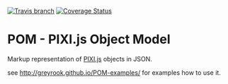 [![Travis branch](https://img.shields.io/travis/GreyRook/POM/master.svg?style=flat-square)](https://travis-ci.org/GreyRook/POM)
[![Coverage Status](https://img.shields.io/coveralls/GreyRook/POM/master.svg?style=flat-square)](https://coveralls.io/github/GreyRook/POM?branch=master)

# POM - PIXI.js Object Model

Markup representation of [PIXI.js](http://www.pixijs.com/) objects in JSON.

see http://greyrook.github.io/POM-examples/ for examples how to use it.
